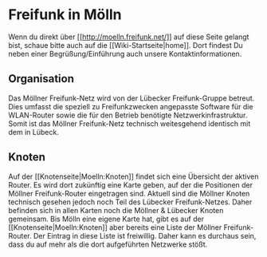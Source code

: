 # Freifunk in Mölln

Wenn du direkt über [[http://moelln.freifunk.net/]] auf diese Seite
gelangt bist, schaue bitte auch auf die
[[Wiki-Startseite|home]]. Dort findest Du neben
einer Begrüßung/Einführung auch unsere Kontaktinformationen.

## Organisation
Das Möllner Freifunk-Netz wird von der Lübecker Freifunk-Gruppe betreut.
Dies umfasst die speziell zu Freifunkzwecken angepasste Software für die
WLAN-Router sowie die für den Betrieb benötigte Netzwerkinfrastruktur.
Somit ist das Möllner Freifunk-Netz technisch weitesgehend identisch mit
dem in Lübeck.

## Knoten
Auf der [[Knotenseite|Moelln:Knoten]] findet sich eine Übersicht der aktiven Router.
Es wird dort zukünftig eine Karte geben, auf der die Positionen der Möllner Freifunk-Router eingetragen sind. Aktuell sind die Möllner Knoten technisch gesehen jedoch noch Teil des Lübecker Freifunk-Netzes. Daher befinden sich in allen Karten noch die Möllner & Lübecker Knoten gemeinsam. Bis Mölln eine eigene Karte hat, gibt es auf der [[Knotenseite|Moelln:Knoten]] aber bereits eine Liste der Möllner Freifunk-Router. Der Eintrag in diese Liste ist freiwillig. Daher kann es durchaus sein, dass du auf mehr als die dort aufgeführten Netzwerke stößt.